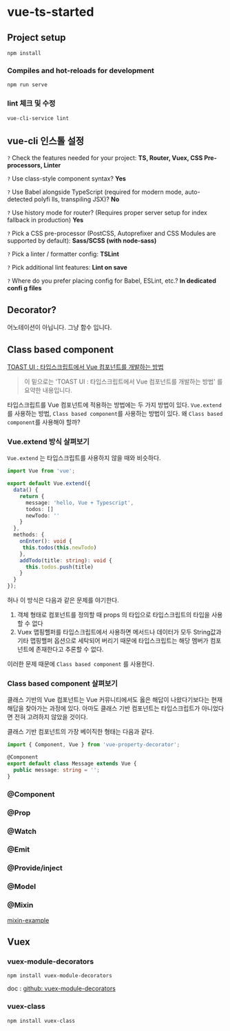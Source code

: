 # vue-ts-started

## Project setup
```
npm install
```

### Compiles and hot-reloads for development
```
npm run serve
```

### lint 체크 및 수정
```
vue-cli-service lint
```

## vue-cli 인스톨 설정

`?` Check the features needed for your project: 
**TS, Router, Vuex, CSS Pre-processors, Linter**

`?` Use class-style component syntax?
**Yes**

`?` Use Babel alongside TypeScript (required for modern mode, auto-detected polyfi
lls, transpiling JSX)?
**No**

`?` Use history mode for router? (Requires proper server setup for index fallback 
in production)
**Yes**

`?` Pick a CSS pre-processor (PostCSS, Autoprefixer and CSS Modules are supported 
by default): 
**Sass/SCSS (with node-sass)**

`?` Pick a linter / formatter config: 
**TSLint**

`?` Pick additional lint features: 
**Lint on save**

`?` Where do you prefer placing config for Babel, ESLint, etc.? 
**In dedicated confi
g files**

## Decorator?

어노테이션이 아닙니다. 그냥 함수 입니다.

## Class based component

[TOAST UI : 타입스크립트에서 Vue 컴포넌트를 개발하는 방법](https://ui.toast.com/weekly-pick/ko_20190327/#vueextend)

> 이 밑으로는 'TOAST UI : 타입스크립트에서 Vue 컴포넌트를 개발하는 방법' 를 요약한 내용입니다.

타입스크립트를 Vue 컴포넌트에 적용하는 방법에는 두 가지 방법이 있다. 
`Vue.extend` 를 사용하는 방법, `Class based component`를 사용하는 방법이 있다.
왜 `Class based component`를 사용해야 할까? 

### Vue.extend 방식 살펴보기

`Vue.extend` 는 타입스크립트를 사용하지 않을 때와 비슷하다.

``` typescript
import Vue from 'vue';

export default Vue.extend({
  data() {
    return {
      message: 'hello, Vue + Typescript',
      todos: []
      newTodo: ''
    }
  },
  methods: {
    onEnter(): void {
     this.todos(this.newTodo)
    },
    addTodo(title: string): void {
      this.todos.push(title)
    }
  }
});
```

허나 이 방식은 다음과 같은 문제를 야기한다.

1. 객체 형태로 컴포넌트를 정의할 때 props 의 타입으로 타입스크립트의 타입을 사용할 수 없다
2. Vuex 맵핑핼퍼를 타입스크립트에서 사용하면 메서드나 데이터가 모두 String값과 기타 맵핑핼퍼 옵션으로 세탁되어 버리기 때문에 타입스크립트는 해당 멤버가 컴포넌트에 존재한다고 추론할 수 없다.

이러한 문제 때문에 `Class based component` 를 사용한다.

### Class based component 살펴보기

클래스 기반의 Vue 컴포넌트는 Vue 커뮤니티에서도 옳은 해답이 나왔다기보다는 현재 해답을 찾아가는 과정에 있다.
아마도 클래스 기반 컴포넌트는 타입스크립트가 아니었다면 전혀 고려하지 않았을 것이다.

클래스 기반 컴포넌트의 가장 베이직한 형태는 다음과 같다.

``` typescript
import { Component, Vue } from 'vue-property-decorator';

@Component
export default class Message extends Vue {
  public message: string = '';
}
```

### @Component

### @Prop

### @Watch

### @Emit

### @Provide/inject

### @Model

### @Mixin

[mixin-example](https://github.com/kjkandrea/mixin-example)

## Vuex

### vuex-module-decorators

```
npm install vuex-module-decorators
```

doc : [github: vuex-module-decorators](https://github.com/championswimmer/vuex-module-decorators)

### vuex-class

```
npm install vuex-class
```

